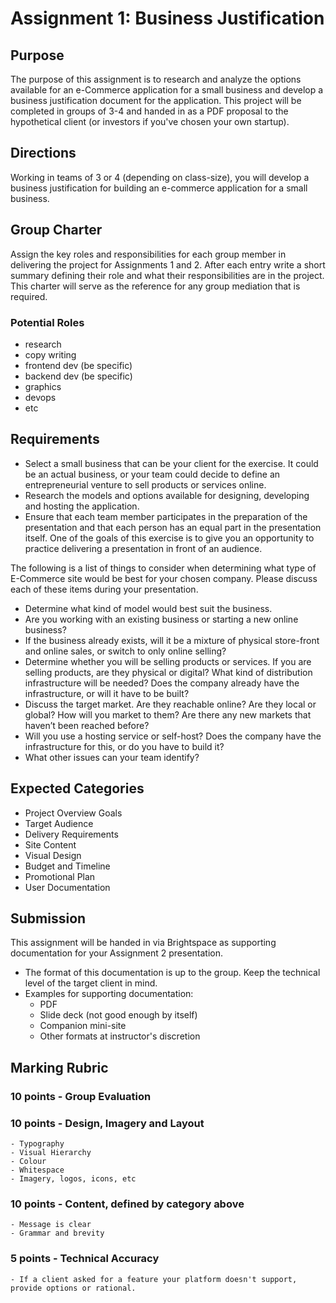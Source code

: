 # Assignment 1: Business Justification
## Purpose
The purpose of this assignment is to research and analyze the options available for an e-Commerce application for a small business and develop a business justification document for the application. This project will be completed in groups of 3-4 and handed in as a PDF proposal to the hypothetical client (or investors if you've chosen your own startup).

## Directions
Working in teams of 3 or 4 (depending on class-size), you will develop a business justification for building an e-commerce application for a small business.

## Group Charter
Assign the key roles and responsibilities for each group member in delivering the project for Assignments 1 and 2. After each entry write a short summary defining their role and what their responsibilities are in the project. This charter will serve as the reference for any group mediation that is required.

### Potential Roles
  - research
  - copy writing
  - frontend dev (be specific)
  - backend dev (be specific)
  - graphics
  - devops
  - etc

## Requirements
- Select a small business that can be your client for the exercise. It could be an actual business, or your team could decide to define an entrepreneurial venture to sell products or services online.
- Research the models and options available for designing, developing and hosting the application. 
- Ensure that each team member participates in the preparation of the presentation and that each person has an equal part in the presentation itself. One of the goals of this exercise is to give you an opportunity to practice delivering a presentation in front of an audience.

The following is a list of things to consider when determining what type of E-Commerce site would be best for your chosen company. Please discuss each of these items during your presentation.

- Determine what kind of model would best suit the business.
- Are you working with an existing business or starting a new online business?
- If the business already exists, will it be a mixture of physical store-front and online sales, or switch to only online selling?
- Determine whether you will be selling products or services. If you are selling products, are they physical or digital? What kind of distribution infrastructure will be needed? Does the company already have the infrastructure, or will it have to be built?
- Discuss the target market. Are they reachable online? Are they local or global? How will you market to them? Are there any new markets that haven’t been reached before?
- Will you use a hosting service or self-host? Does the company have the infrastructure for this, or do you have to build it?
- What other issues can your team identify?

## Expected Categories
- Project Overview Goals
- Target Audience
- Delivery Requirements
- Site Content
- Visual Design 
- Budget and Timeline
- Promotional Plan
- User Documentation

## Submission
This assignment will be handed in via Brightspace as supporting documentation for your Assignment 2 presentation. 
- The format of this documentation is up to the group. Keep the technical level of the target client in mind.
- Examples for supporting documentation:
  - PDF
  - Slide deck (not good enough by itself)
  - Companion mini-site
  - Other formats at instructor's discretion

## Marking Rubric
### 10 points - Group Evaluation
### 10 points - Design, Imagery and Layout
    - Typography
    - Visual Hierarchy
    - Colour
    - Whitespace
    - Imagery, logos, icons, etc
### 10 points - Content, defined by category above
    - Message is clear
    - Grammar and brevity
### 5 points - Technical Accuracy
    - If a client asked for a feature your platform doesn't support, provide options or rational.
